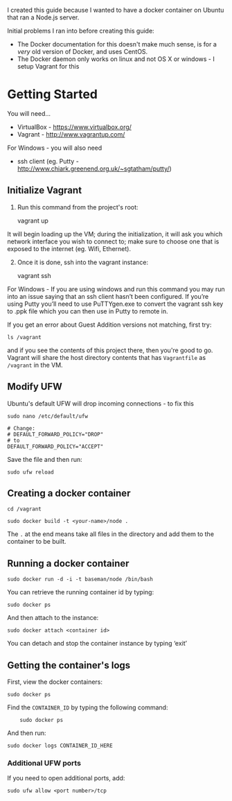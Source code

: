I created this guide because I wanted to have a docker container on Ubuntu that ran a Node.js server.

Initial problems I ran into before creating this guide:

 - The Docker documentation for this doesn't make much sense, is for a *very* old version of Docker, and uses CentOS.
 - The Docker daemon only works on linux and not OS X or windows - I setup Vagrant for this

# Getting Started
You will need…
- VirtualBox - https://www.virtualbox.org/
- Vagrant - http://www.vagrantup.com/

For Windows - you will also need
- ssh client (eg. Putty - http://www.chiark.greenend.org.uk/~sgtatham/putty/)

## Initialize Vagrant
1. Run this command from the project's root:

    vagrant up

It will begin loading up the VM; during the initialization, it will ask you which network interface you wish to connect to; 
make sure to choose one that is exposed to the internet (eg. Wifi, Ethernet).

2. Once it is done, ssh into the vagrant instance:

    vagrant ssh

For Windows - If you are using windows and run this command you may run into an issue saying that an ssh client hasn’t been configured. If you’re using Putty you’ll need to use PuTTYgen.exe to convert the vagrant ssh key to .ppk file which you can then use in Putty to remote in.

If you get an error about Guest Addition versions not matching, first try:

    ls /vagrant

and if you see the contents of this project there, then you're good to go. Vagrant will share the host directory contents that has `Vagrantfile` as `/vagrant` in the VM.

## Modify UFW
Ubuntu's default UFW will drop incoming connections - to fix this

    sudo nano /etc/default/ufw

    # Change:
    # DEFAULT_FORWARD_POLICY="DROP"
    # to
    DEFAULT_FORWARD_POLICY="ACCEPT"

Save the file and then run:

    sudo ufw reload

## Creating a docker container

    cd /vagrant

    sudo docker build -t <your-name>/node .

The `.` at the end means take all files in the directory and add them to the container to be built.

## Running a docker container

    sudo docker run -d -i -t baseman/node /bin/bash

You can retrieve the running container id by typing:

    sudo docker ps

And then attach to the instance:

    sudo docker attach <container id>

You can detach and stop the container instance by typing ‘exit’

## Getting the container's logs

First, view the docker containers:

    sudo docker ps

Find the `CONTAINER_ID` by typing the following command:

        sudo docker ps

And then run:

    sudo docker logs CONTAINER_ID_HERE

### Additional UFW ports
If you need to open additional ports, add:

    sudo ufw allow <port number>/tcp
